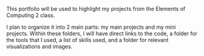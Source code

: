 This portfolio will be used to highlight my projects from the Elements of Computing 2 class.

I plan to organize it into 2 main parts: my main projects and my mini projects. Within these folders, I will have direct links to the code, a folder for the tools that I used, a list of skills used, and a folder for relevant visualizations and images.
